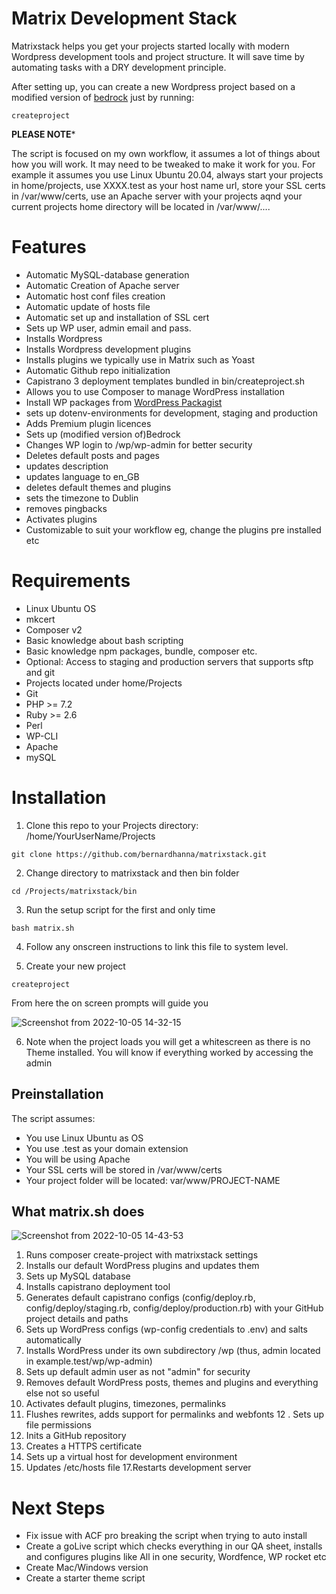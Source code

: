 # Matrix Development Stack

Matrixstack helps you get your projects started locally with modern Wordpress development tools and project structure. It will save time by automating tasks with a DRY development principle.

After setting up, you can create a new Wordpress project based on a modified version of [bedrock](https://roots.io/bedrock/) just by running:

```
createproject
```

**PLEASE NOTE***

The script is focused on my own workflow, it assumes a lot of things about how you will work. It may need to be tweaked to make it work for you.
For example it assumes you use Linux Ubuntu 20.04, always start your projects in home/projects, use XXXX.test as your host name url, store your SSL certs in 
/var/www/certs, use an Apache server with your projects aqnd your current projects home directory will be located in /var/www/....

# Features

- Automatic MySQL-database generation
- Automatic Creation of Apache server
- Automatic host conf files creation 
- Automatic update of hosts file
- Automatic set up and installation of SSL cert
- Sets up WP user, admin email and pass.
- Installs Wordpress
- Installs Wordpress development plugins
- Installs plugins we typically use in Matrix such as Yoast
- Automatic Github repo initialization
- Capistrano 3 deployment templates bundled in bin/createproject.sh
- Allows you to use Composer to manage WordPress installation
- Install WP packages from [WordPress Packagist](https://wpackagist.org/)
- sets up dotenv-environments for development, staging and production
- Adds Premium plugin licences
- Sets up (modified version of)Bedrock
- Changes WP login to /wp/wp-admin for better security
- Deletes default posts and pages
- updates description
- updates language to en_GB
- deletes default themes and plugins
- sets the timezone to Dublin
- removes pingbacks
- Activates plugins
- Customizable to suit your workflow eg, change the plugins pre installed etc


# Requirements

- Linux Ubuntu OS
- mkcert
- Composer v2
- Basic knowledge about bash scripting 
- Basic knowledge npm packages, bundle, composer etc.
- Optional: Access to staging and production servers that supports sftp and git
- Projects located under home/Projects
- Git
- PHP >= 7.2
- Ruby >= 2.6
- Perl
- WP-CLI
- Apache
- mySQL

# Installation

1. Clone this repo to your Projects directory: /home/YourUserName/Projects

```
git clone https://github.com/bernardhanna/matrixstack.git
```

2. Change directory to matrixstack and then bin folder

```
cd /Projects/matrixstack/bin
```

3. Run the setup script for the first and only time

```
bash matrix.sh
```

4. Follow any onscreen instructions to link this file to system level.

5. Create your new project

```
createproject
```

From here the on screen prompts will guide you


![Screenshot from 2022-10-05 14-32-15](https://user-images.githubusercontent.com/47034430/194073029-7814a09f-ca0b-40f9-94c1-d4e347e1e595.png)

6. Note when the project loads you will get a whitescreen as there is no Theme installed. You will know if everything worked by accessing the admin

## Preinstallation

The script assumes:

- You use Linux Ubuntu as OS
- You use .test as your domain extension
- You will be using Apache
- Your SSL certs will be stored in /var/www/certs
- Your project folder will be located: var/www/PROJECT-NAME


## What matrix.sh does

![Screenshot from 2022-10-05 14-43-53](https://user-images.githubusercontent.com/47034430/194075677-f1bfc637-5af8-4538-aa26-5c4b264fb6fc.png)

1. Runs composer create-project with matrixstack settings
2. Installs our default WordPress plugins and updates them
3. Sets up MySQL database
4. Installs capistrano deployment tool
5. Generates default capistrano configs (config/deploy.rb, config/deploy/staging.rb, config/deploy/production.rb) with your GitHub project details and paths
6. Sets up WordPress configs (wp-config credentials to .env) and salts automatically
7. Installs WordPress under its own subdirectory /wp (thus, admin located in example.test/wp/wp-admin)
8. Sets up default admin user as not "admin" for security
9. Removes default WordPress posts, themes and plugins and everything else not so useful
10. Activates default plugins, timezones, permalinks
11. Flushes rewrites, adds support for permalinks and webfonts
12 . Sets up file permissions
13. Inits a GitHub repository
14. Creates a HTTPS certificate
15. Sets up a virtual host for development environment
16. Updates /etc/hosts file
17.Restarts development server

# Next Steps

- Fix issue with ACF pro breaking the script when trying to auto install
- Create a goLive script which checks everything in our QA sheet, installs and configures plugins like All in one security, Wordfence, WP rocket etc
- Create Mac/Windows version
- Create a starter theme script
